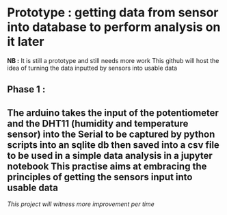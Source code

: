 # Prototype : getting data from sensor into database to perform analysis on it later
**NB :** It is still a prototype and still needs more work
This github will host the idea of turning the data inputted by sensors into usable data 
## Phase 1 :
The arduino takes the input of the potentiometer and the DHT11 (humidity and temperature sensor) into the Serial to be captured by python scripts into an sqlite db then saved into a csv file to be used in a simple data analysis in a jupyter notebook
This practise aims at embracing the principles of getting the sensors input into usable data
---
*This project will witness more improvement per time*
